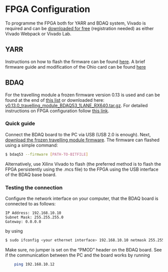 FPGA Configuration
==============

To programme the FPGA both for YARR and BDAQ system, Vivado is required and can be [downloaded for
free](https://www.xilinx.com/support/download.html) (registration
needed) as either Vivado Webpack or Vivado Lab.

YARR
----
Instructions on how to flash the firmware can be found [here](https://github.com/Yarr/Yarr-fw/blob/master/syn/xpressk7/README.md).
A brief firmware guide and modification of the Ohio card can be found [here](https://yarr.web.cern.ch/yarr/fw_guide)



BDAQ
----
For the travelling module a frozen firmware version 0.13 is used and can be found at the end of
[this list](https://gitlab.cern.ch/silab/bdaq53/wikis/Hardware/Firmware-(development-versions))
or downloaded here: [v0.13.0_travelling_module_BDAQ53_1LANE_RX640.tar.gz](https://gitlab.cern.ch/silab/bdaq53/wikis/uploads/e27b7af2ca9c12d6072628e8ddec592c/v0.13.0_travelling_module_BDAQ53_1LANE_RX640.tar.gz).
For detailed instructions on FPGA configuration follow [this link](https://gitlab.cern.ch/silab/bdaq53/wikis/Hardware/fpga-configuration).

### Quick guide

Connect the BDAQ board to the PC via USB (USB 2.0 is enough). 
Next, [download the frozen travelling module firmware](https://gitlab.cern.ch/silab/bdaq53/wikis/uploads/e27b7af2ca9c12d6072628e8ddec592c/v0.13.0_travelling_module_BDAQ53_1LANE_RX640.tar.gz).
The firmware can flashed using a simple command:
```bash
$ bdaq53 --firmware [PATH-TO-BITFILE]
```
Alternatively, use Xilinx Vivado to flash (the preferred method is to flash the FPGA persistently using the .mcs file) to the FPGA using the USB interface of the BDAQ base board.

### Testing the connection

Configure the network interface on your computer, that the BDAQ board is connected to as follows:

	IP Address: 192.168.10.10  
	Subnet Mask: 255.255.255.0  
	Gateway: 0.0.0.0  
  
by using
```bash
$ sudo ifconfig <your ethernet interface> 192.168.10.10 netmask 255.255.255.0
```

Make sure, no jumper is set on the “PMOD” header on the BDAQ board. See if the communication between the PC and the board works by running
```bash
	ping 192.168.10.12
```
